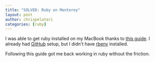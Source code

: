 ```yaml
---
title: "SOLVED: Ruby on Monterey"
layout: post
author: chrispelatari
categories: [ruby]
---
```

I was able to get ruby installed on my MacBook thanks to [this guide](https://gorails.com/setup/macos/12-monterey). I already had [GitHub](https://github.com) setup, but I didn't have [rbenv](https://github.com/rbenv/rbenv) installed. 

Following this guide got me back working in ruby without the friction.